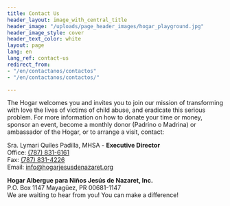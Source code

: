 ```yaml
---
title: Contact Us
header_layout: image_with_central_title
header_image: "/uploads/page_header_images/hogar_playground.jpg"
header_image_style: cover
header_text_color: white
layout: page
lang: en
lang_ref: contact-us
redirect_from:
- "/en/contactanos/contactos"
- "/en/contactanos/contactos/"

---
```

The Hogar welcomes you and invites you to join our mission of transforming with love the lives of victims of child abuse, and eradicate this serious problem. For more information on how to donate your time or money, sponsor an event, become a monthly donor (Padrino o Madrina) or ambassador of the Hogar, or to arrange a visit, contact:

<p>
  <div>Sra. Lymari Quiles Padilla, MHSA - <b>Executive Director</b></div>
  <div>Office: <a href="tel:7878316161">(787) 831-6161</a></div>
  <div>Fax: <a href="tel:7878314226">(787) 831-4226</a></div>
  <div>Email: <a href="mailto:info@hogarjesusdenazaret.org">info@hogarjesusdenazaret.org</a></div>
</p>

<p>
  <div><b>Hogar Albergue para Niños Jesús de Nazaret, Inc.</b></div>
  <div>P.O. Box 1147 Mayagüez, PR 00681-1147</div>
  <div>We are waiting to hear from you! You can make a difference!</div>
</p>

